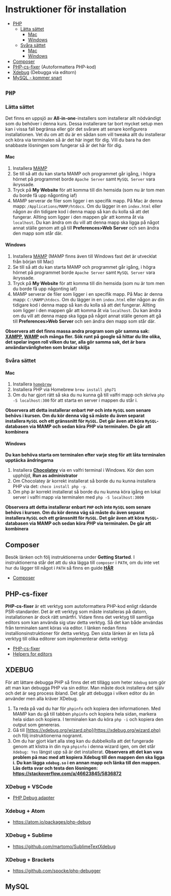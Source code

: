 # Instruktioner för installation

* [PHP](#php)
   - [Lätta sättet](#lätta-sättet)
      - [Mac](#mac)
      - [Windows](#windows)
  - [Svåra sättet](#svåra-sättet)
     - [Mac](#mac-1)
      - [Windows](#windows-1)
* [Composer](#composer)
* [PHP-cs-fixer](#php-cs-fixer) (Autoformattera PHP-kod)
* [Xdebug](#xdebug) (Debugga via editorn)
* [MySQL - kommer snart](#mysql)

## `PHP`

### Lätta sättet

Det finns en uppsjö av **All-in-one**-installers som installerar allt nödvändigt som du behöver i denna kurs. Dessa installerare tar bort mycket setup men kan i vissa fall begränsa eller gör det svårare
att senare konfigurera installationen. Vet du om att du är en sådan som vill tweaka allt du installerar och köra via terminalen så är det här inget för dig. Vill du bara ha den snabbaste lösningen som fungerar
så är det här för dig. 

#### Mac

1. Installera [MAMP](https://www.mamp.info/en/)
2. Se till så att du kan starta MAMP och programmet går igång, i högra hörnet på programmet borde `Apache Server` samt `MySQL Server` vara ikryssade.
3. Tryck på **My Website** för att komma till din hemsida (som nu är tom men du borde få upp någonting iaf)
4. MAMP serverar de filer som ligger i en specifik mapp. På Mac är denna mapp: `/Applications/MAMP/htdocs`. Om du lägger in en `index.html` eller någon av din tidigare kod i denna mapp så kan du kolla så att det fungerar. Allting som ligger i den mappen går att komma åt via `localhost`. Du kan ändra om du vill att denna mapp ska ligga på något annat ställe genom att gå till **Preferences>Web Server** och sen ändra den mapp som står där.

#### Windows

1. Installera [MAMP](https://www.mamp.info/en/) (MAMP finns även till Windows fast det är utvecklat från början till Mac)
2. Se till så att du kan starta MAMP och programmet går igång, i högra hörnet på programmet borde `Apache Server` samt `MySQL Server` vara ikryssade.
3. Tryck på **My Website** för att komma till din hemsida (som nu är tom men du borde få upp någonting iaf)
4. MAMP serverar de filer som ligger i en specifik mapp. På Mac är denna mapp: `C:\MAMP\htdocs`. Om du lägger in en `index.html` eller någon av din tidigare kod i denna mapp så kan du kolla så att det fungerar. Allting som ligger i den mappen går att komma åt via `localhost`. Du kan ändra om du vill att denna mapp ska ligga på något annat ställe genom att gå till **Preferences>Web Server** och sen ändra den mapp som står där.

**Observera att det finns massa andra program som gör samma sak: [XAMPP](https://www.apachefriends.org/index.html), [WAMP](http://www.wampserver.com/en/) och många fler. Sök runt på google så hittar du lite olika, det spelar ingen roll vilken du tar, alla gör samma sak, det är bara användarvänligheten som brukar skilja**

### Svåra sättet

#### Mac

1. Installera [`homebrew`](https://brew.sh/)
2. Installera PHP via Homebrew `brew install php71`
3. Om du har gjort rätt så ska du nu kunna gå till valfri mapp och skriva `php -S localhost:300` för att starta en server i mappen du står i.

**Observera att detta installerar enbart `PHP` och inte `MySQL` som senare behövs i kursen. Om du kör denna väg så måste du även separat installera `MySQL` och ett gränssnitt för `MySQL`. Det går även att köra `MySQL`-databasen via MAMP och sedan köra PHP via terminalen. De går att kombinera**

#### Windows

**Du kan behöva starta om terminalen efter varje steg för att låta terminalen upptäcka ändringarna**

1. Installera [**Chocolatey**](https://chocolatey.org/) via en valfri terminal i Windows. Kör den som upphöjd, **Run as administrator**
2. Om Chocolatey är korrekt installerat så borde du nu kunna installera PHP via det: `choco install php -y`.
3. Om php är korrekt installerat så borde du nu kunna köra igång en lokal server i valfri mapp via terminalen med `php -S localhost:3000`

**Observera att detta installerar enbart `PHP` och inte `MySQL` som senare behövs i kursen. Om du kör denna väg så måste du även separat installera `MySQL` och ett gränssnitt för `MySQL`. Det går även att köra `MySQL`-databasen via MAMP och sedan köra PHP via terminalen. De går att kombinera**

## Composer

Besök länken och följ instruktionerna under **Getting Started**. I instruktionerna står det att du ska lägga till `composer` i `PATH`, om du inte vet hur du lägger till något i `PATH` så finns en guide **[HÄR](https://gist.github.com/jesperorb/836cb398e4bb8dc149902d68d3711295)**

* [Composer](https://getcomposer.org/)

## PHP-cs-fixer

**PHP-cs-fixer** är ett verktyg som autoformattera PHP-kod enligt rådande PSR-standarder. Det är ett verktyg som måste installeras på datorn, installationen är dock rätt smärtfri. Vidare finns det verktyg till samtliga editors som kan använda sig utav detta verktyg. Så det kan både användas från terminalen samt köras via editor. I länken nedan finns installionsinstruktioner för detta verktyg. Den sista länken är en lista på verktyg till olika editorer som implementerar detta verktyg:

* [PHP-cs-fixer](https://github.com/FriendsOfPHP/PHP-CS-Fixer)
* [Helpers for editors](https://github.com/FriendsOfPHP/PHP-CS-Fixer#helpers)


## XDEBUG

För att lättare debugga PHP så finns det ett tillägg som heter `Xdebug` som gör att man kan debugga PHP via sin editor. Man måste dock installera det själv och det är seg process ibland. Det går att debugga i vilken editor du än använder men alla kräver XDebug.

1. Ta reda på vad du har för `phpinfo` och kopiera den informationen. Med MAMP kan du gå till tabben `phpinfo` och kopiera hela sidan, markera hela sidan och kopiera. I terminalen kan du köra `php -i` och kopiera den output som genereras.
2. Gå till [https://xdebug.org/wizard.php](https://xdebug.org/wizard.php) och följ instruktionerna nogrannt.
3. Om du har gjort klart alla steg kan du dubbelkolla att det fungerade genom att klistra in din nya `phpinfo` i denna wizard igen, om det står `Xdebug: Yes` längst upp så är det installerat. **Observera att det kan vara problem på mac med att kopiera Xdebug till den mappen den ska ligga i. Du kan lägga `xdebug.so` i en annan mapp och länka till den mappen. Läs detta svar och testa den lösningen: https://stackoverflow.com/a/46623845/5836872**

### XDebug + VSCode

* [PHP Debug adapter](https://github.com/felixfbecker/vscode-php-debug)

### Xdebug + Atom

* https://atom.io/packages/php-debug

### XDebug + Sublime

* https://github.com/martomo/SublimeTextXdebug

### XDebug + Brackets

* https://github.com/spocke/php-debugger

## MySQL
